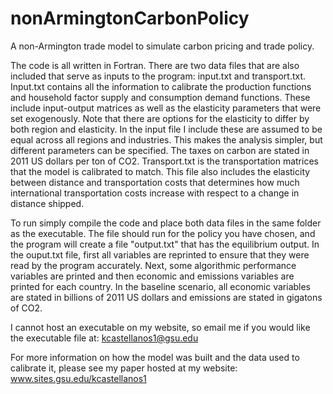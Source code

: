 # nonArmingtonCarbonPolicy
A non-Armington trade model to simulate carbon pricing and trade policy.

The code is all written in Fortran. There are two data files that are also included that serve as inputs to the program: input.txt and transport.txt.
Input.txt contains all the information to calibrate the production functions and household factor supply and consumption demand functions. These include input-output matrices as well as the elasticity parameters that were set exogenously. Note that there are options for the elasticity to differ by both region and elasticity. In the input file I include these are assumed to be equal across all regions and industries. This makes the analysis simpler, but different parameters can be specified.
The taxes on carbon are stated in 2011 US dollars per ton of CO2.
Transport.txt is the transportation matrices that the model is calibrated to match. This file also includes the elasticity between distance and transportation costs that determines how much international transportation costs increase with respect to a change in distance shipped.

To run simply compile the code and place both data files in the same folder as the executable. The file should run for the policy you have chosen, and the program will create a file "output.txt" that has the equilibrium output.
In the ouput.txt file, first all variables are reprinted to ensure that they were read by the program accurately. Next, some algorithmic performance variables are printed and then economic and emissions variables are printed for each country. In the baseline scenario, all economic variables are stated in billions of 2011 US dollars and emissions are stated in gigatons of CO2.

I cannot host an executable on my website, so email me if you would like the executable file at: kcastellanos1@gsu.edu

For more information on how the model was built and the data used to calibrate it, please see my paper hosted at my website:
www.sites.gsu.edu/kcastellanos1
